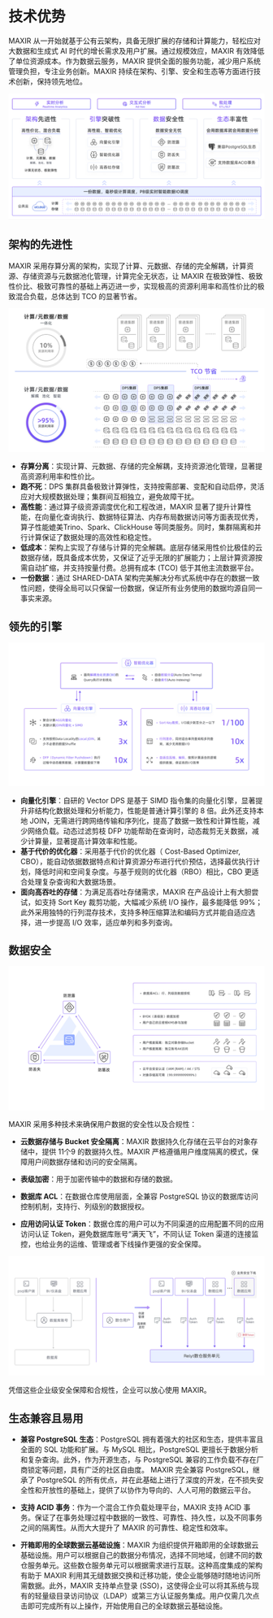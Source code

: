 # 技术优势

MAXIR 从一开始就基于公有云架构，具备无限扩展的存储和计算能力，轻松应对大数据和生成式 AI 时代的增长需求及用户扩展。通过规模效应，MAXIR 有效降低了单位资源成本。作为数据云服务，MAXIR 提供全面的服务功能，减少用户系统管理负担，专注业务创新。MAXIR 持续在架构、引擎、安全和生态等方面进行技术创新，保持领先地位。

![](/images/introduction/highlights-overview.png)


## 架构的先进性

MAXIR 采用存算分离的架构，实现了计算、元数据、存储的完全解耦，计算资源、存储资源与元数据池化管理，计算完全无状态，让 MAXIR 在极致弹性、极致性价比、极致可靠性的基础上再迈进一步，实现极高的资源利用率和高性价比的极致混合负载，总体达到 TCO 的显著节省。

![](/images/introduction/highlights-architecture2.png)

- **存算分离**：实现计算、元数据、存储的完全解耦，支持资源池化管理，显著提高资源利用率和性价比。
- **跑不死**：DPS 集群具备极致计算弹性，支持按需部署、变配和自动启停，灵活应对大规模数据处理；集群间互相独立，避免故障干扰。
- **高性能**：通过算子级资源调度优化和工程改进，MAXIR 显著了提升计算性能，在向量化查询执行、数据特征算法、内存布局数据访问等方面表现优秀，算子性能媲美Trino、Spark、ClickHouse 等同类服务。同时，集群隔离和并行计算保证了数据处理的高效性和稳定性。
- **低成本**：架构上实现了存储与计算的完全解耦。底层存储采用性价比极佳的云数据存储，既具备成本优势，又保证了近乎无限的扩展能力；上层计算资源按需自动扩缩，并支持按量付费。总拥有成本 (TCO) 低于其他主流数据平台。
- **一份数据**：通过 SHARED-DATA 架构完美解决分布式系统中存在的数据一致性问题，使得全局可以只保留一份数据，保证所有业务使用的数据均源自同一事实来源。


## 领先的引擎

![](/images/introduction/highlights-engine.png)

- **向量化引擎**：自研的 Vector DPS 是基于 SIMD 指令集的向量化引擎，显著提升非结构化数据处理和分析能力，性能是普通计算引擎的 8 倍。此外还支持本地 JOIN，无需进行跨网络传输和序列化，提高了数据一致性和计算性能，减少网络负载。动态过滤剪枝 DFP 功能帮助在查询时，动态裁剪无关数据，减少计算量，显著提高计算效率和性能。
- **基于代价的优化器**：采用基于代价的优化器（ Cost-Based Optimizer, CBO），能自动依据数据特点和计算资源分布进行代价预估，选择最优执行计划，降低时间和空间复杂度。与基于规则的优化器（RBO）相比，CBO 更适合处理复杂查询和大数据场景。
- **面向高吞吐的存储**：为满足高吞吐存储需求，MAXIR 在产品设计上有大胆尝试，如支持 Sort Key 裁剪功能，大幅减少系统 I/O 操作，最多能降低 99%；此外采用独特的行列混存技术，支持多种压缩算法和编码方式并能自适应选择，进一步提高 I/O 效率，适应单列和多列查询。


## 数据安全

![](/images/introduction/highlights-security.png)





MAXIR 采用多种技术来确保用户数据的安全性以及合规性：

- **云数据存储与 Bucket 安全隔离**：MAXIR 数据持久化存储在云平台的对象存储中，提供 11个9 的数据持久性。MAXIR 严格遵循用户维度隔离的模式，保障用户间数据存储和访问的安全隔离。

- **表级加密**：用于加密传输中的数据和存储的数据。

- **数据库 ACL**：在数据仓库使用层面，全兼容 PostgreSQL 协议的数据库访问控制机制，支持行、列级别的数据授权。

- **应用访问认证 Token**：数据仓库的用户可以为不同渠道的应用配置不同的应用访问认证 Token，避免数据库账号“满天飞”，不同认证 Token 渠道的连接监控，也给业务的运维、管理或者下线操作更强的安全保障。

![](/images/introduction/highlights-token.png)

凭借这些企业级安全保障和合规性，企业可以放心使用 MAXIR。


## 生态兼容且易用

- **兼容 PostgreSQL 生态**：PostgreSQL 拥有着强大的社区和生态，提供丰富且全面的 SQL 功能和扩展。与 MySQL 相比，PostgreSQL 更擅长于数据分析和复杂查询。此外，作为开源生态，与 PostgreSQL 兼容的工作负载不存在厂商锁定等问题，具有广泛的社区自由度。 MAXIR 完全兼容 PostgreSQL，继承了 PostgreSQL 的所有优点，并在此基础上进行了深度的开发，在不损失安全性和开放性的基础上，提供了以协作为导向的、人人可用的数据云平台。


- **支持 ACID 事务**：作为一个混合工作负载处理平台，MAXIR 支持 ACID 事务。保证了在事务处理过程中数据的一致性、可靠性、持久性，以及不同事务之间的隔离性。从而大大提升了 MAXIR 的可靠性、稳定性和效率。

- **开箱即用的全球数据云基础设施**：MAXIR 为组织提供开箱即用的全球数据云基础设施。用户可以根据自己的数据分布情况，选择不同地域，创建不同的数仓服务单元。这些数仓服务单元可以根据需求进行互联。这种高度集成的架构有助于 MAXIR 利用其无缝数据交换和迁移功能，使企业能够随时随地访问所需数据。此外，MAXIR 支持单点登录 (SSO)，这使得企业可以将其系统与现有的轻量级目录访问协议（LDAP）或第三方认证服务集成。用户仅需几次点击即可完成所有以上操作，开始使用自己的全球数据云基础设施。
